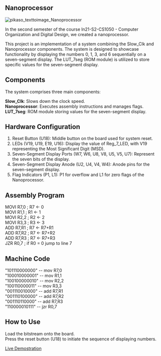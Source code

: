 ## Nanoprocessor
![pikaso_texttoimage_Nanoprocessor](https://github.com/RanaweeraHK/Nanoprocessor/assets/129282753/dd2f124a-1f14-4ac9-b894-7fea037cc45c)

In the second semester of the course In21-S2-CS1050 - Computer Organization and Digital Design, we created a nanoprocessor.

This project is an implementation of a system combining the Slow_Clk and Nanoprocessor components. The system is designed to showcase functionality by displaying the numbers 0, 1, 3, and 6 sequentially on a seven-segment display. The LUT_7seg (ROM module) is utilized to store specific values for the seven-segment display.

## Components
The system comprises three main components:

**Slow_Clk**:  Slows down the clock speed.<br>
**Nanoprocessor**:  Executes assembly instructions and manages flags.<br>
**LUT_7seg**:  ROM module storing values for the seven-segment display.<br>

## Hardware Configuration

1. Reset Button (U18): Middle button on the board used for system reset.<br>
2. LEDs (V19, U19, E19, U16): Display the value of Reg_7_LED, with V19 representing the Most Significant Digit (MSD).
3. Seven-Segment Display Ports (W7, W6, U8, V8, U5, V5, U7): Represent the seven bits of the display.
4. Seven-Segment Display Anode (U2, U4, V4, W4): Anode pins for the seven-segment display.
5. Flag Indicators (P1, L1): P1 for overflow and L1 for zero flags of the Nanoprocessor.

## Assembly Program

MOVI R7,0      ; R7 <- 0 <br>
MOVI R1,1      ; R1 <- 1 <br>
MOVI R2,2      ; R2 <- 2 <br>
MOVI R3,3      ; R3 <- 3 <br>
ADD R7,R1      ; R7 <- R7+R1 <br>
ADD R7,R2      ; R7 <- R7+R2 <br>
ADD R7,R3      ; R7 <- R7+R3 <br>
JZR R0,7       ; if R0 = 0 jump to line 7 <br>

## Machine Code

"101110000000"  -- mov R7,0 <br>
"100010000001"  -- mov R1,1 <br>
"100100000010"  -- mov R2,2 <br>
"100110000011"  -- mov R3,3 <br>
"001110010000"  -- add R7,R1 <br>
"001110100000"  -- add R7,R2 <br>
"001110110000"  -- add R7,R3 <br>
"110000010111"  -- jzr R0,7 <br>

## How to Use
Load the bitstream onto the board.<br>
Press the reset button (U18) to initiate the sequence of displaying numbers.

[Live Demostration](https://drive.google.com/file/d/1TIiEV-3udd0xTYGc6TCPPPQpdUJi8NV6/view?usp=sharing)
